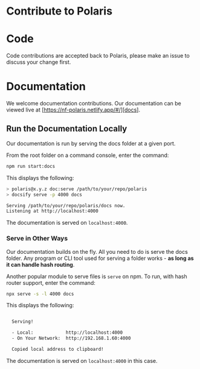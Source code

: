 # Contribute to Polaris

# Code

Code contributions are accepted back to Polaris, please make an issue to discuss your change first.

# Documentation

We welcome documentation contributions. Our documentation can be viewed live at [https://nf-polaris.netlify.app/#/][docs].

## Run the Documentation Locally

Our documentation is run by serving the docs folder at a given port.

From the root folder on a command console, enter the command:

```sh
npm run start:docs
```

This displays the following:

```sh
> polaris@x.y.z doc:serve /path/to/your/repo/polaris
> docsify serve -p 4000 docs

Serving /path/to/your/repo/polaris/docs now.
Listening at http://localhost:4000
```

The documentation is served on `localhost:4000`.

### Serve in Other Ways

Our documentation builds on the fly. All you need to do is serve the docs folder. Any program or CLI tool used for serving a folder works - **as long as it can handle hash routing**.

Another popular module to serve files is `serve` on npm. To run, with hash router support, enter the command:

```sh
npx serve -s -l 4000 docs
```

This displays the following:

```sh

  Serving!

  - Local:            http://localhost:4000
  - On Your Network:  http://192.168.1.60:4000

  Copied local address to clipboard!

```

The documentation is served on `localhost:4000` in this case.

<!--- [docs]:nearform.github.io/polaris --->

[docs]: https://nf-polaris.netlify.app/#/
